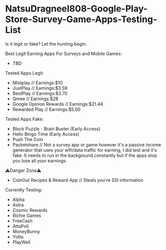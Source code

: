 # NatsuDragneel808-Google-Play-Store-Survey-Game-Apps-Testing-List
Is it legit or fake? Let the hunting begin.

Best Legit Earning Apps For Surveys and Mobile Games:
- TBD


Tested Apps Legit:
- Mistplay // Earnings:$10
- JustPlay // Earnings:$3.59
- BestPlay // Earnings:$3.70
- Qmee // Earnings:$28
- Google Opinion Rewards // Earnings:$21.44
- Rewarded Play // Earnings:$5.00

Tested Apps Fake:
- Block Puzzle - Brain Buster (Early Access)
- Hello Bingo Time (Early Access)
- Push The Coin
- Packetshare // Not a survey app or game however it's a passive income generator that uses your wifi/data traffic for earning, I did test and it's fake. It needs to run in the background constantly but if the apps stop you lose all your earnings.

⚠️Danger Zone⚠️
- CoinOut Recipes & Reward App // Steals you're SSI information

Currently Testing:
- Alpha
- Astra
- Cosmic Rewards
- Richie Games
- FreeCash
- AttaPoll
- MoneyBunny
- Yotta
- PlayWell
